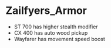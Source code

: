 # Zailfyers_Armor
* ST 700 has higher stealth modifier
* CX 400 has auto wood pickup
* Wayfarer has movement speed boost
